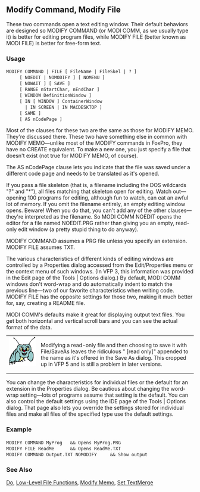## Modify Command, Modify File

These two commands open a text editing window. Their default behaviors are designed so MODIFY COMMAND (or MODI COMM, as we usually type it) is better for editing program files, while MODIFY FILE (better known as MODI FILE) is better for free-form text.

### Usage

```foxpro
MODIFY COMMAND | FILE [ FileName | FileSkel | ? ]
     [ NOEDIT | NOMODIFY ] [ NOMENU ]
     [ NOWAIT ] [ SAVE ]
     [ RANGE nStartChar, nEndChar ]
     [ WINDOW DefinitionWindow ]
     [ IN [ WINDOW ] ContainerWindow
       | IN SCREEN | IN MACDESKTOP ]
     [ SAME ]
     [ AS nCodePage ]
```

Most of the clauses for these two are the same as those for MODIFY MEMO. They're discussed there. These two have something else in common with MODIFY MEMO&mdash;unlike most of the MODIFY commands in FoxPro, they have no CREATE equivalent. To make a new one, you just specify a file that doesn't exist (not true for MODIFY MEMO, of course).

The AS nCodePage clause lets you indicate that the file was saved under a different code page and needs to be translated as it's opened.

If you pass a file skeleton (that is, a filename including the DOS wildcards "?" and "\*"), all files matching that skeleton open for editing. Watch out&mdash;opening 100 programs for editing, although fun to watch, can eat an awful lot of memory. If you omit the filename entirely, an empty editing window opens. Beware! When you do that, you can't add any of the other clauses&mdash;they're interpreted as the filename. So MODI COMM NOEDIT opens the editor for a file named NOEDIT.PRG rather than giving you an empty, read-only edit window (a pretty stupid thing to do anyway).

MODIFY COMMAND assumes a PRG file unless you specify an extension. MODIFY FILE assumes TXT.

The various characteristics of different kinds of editing windows are controlled by a Properties dialog accessed from the Edit/Properties menu or the context menu of such windows. (In VFP 3, this information was provided in the Edit page of the Tools | Options dialog.) By default, MODI COMM windows don't word-wrap and do automatically indent to match the previous line&mdash;two of our favorite characteristics when writing code. MODIFY FILE has the opposite settings for those two, making it much better for, say, creating a README file. 

MODI COMM's defaults make it great for displaying output text files. You get both horizontal and vertical scroll bars and you can see the actual format of the data.

<table border=0 cellspacing=0 cellpadding=0 width=100%>
<tr>
  <td width=17% valign=top>
<img width=95 height=78 src="bug.gif"></p>
  </td>
  <td width=83%>
  <p>Modifying a read-only file and then choosing to save it with File/SaveAs leaves the ridiculous &quot; [read only]&quot; appended to the name as it's offered in the Save As dialog. This cropped up in VFP 5 and is still a problem in later versions.</p>
  </td>
 </tr>
</table>

You can change the characteristics for individual files or the default for an extension in the Properties dialog. Be cautious about changing the word-wrap setting&mdash;lots of programs assume that setting is the default. You can also control the default settings using the IDE page of the Tools | Options dialog. That page also lets you override the settings stored for individual files and make all files of the specified type use the default settings.

### Example

```foxpro
MODIFY COMMAND MyProg   && Opens MyProg.PRG
MODIFY FILE ReadMe      && Opens ReadMe.TXT
MODIFY COMMAND Output.TXT NOMODIFY     && Show output
```
### See Also

[Do](s4g164.md), [Low-Level File Functions](s4g194.md), [Modify Memo](s4g060.md), [Set TextMerge](s4g161.md)